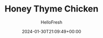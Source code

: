 ---
draft: true # Use this only for setting draft status
hidden: false # Use this to hide unwanted recipes
slug: # <post-title>
title: 'Honey Thyme Chicken'
description: "A honey-based sauce may sound like something that goes with dessert, but mild-tasting pork loves a sweet sauce too, especially one that has a few savory elements added to the mix. In this recipe, you’ll be folding an extra-large drizzle of honey into a rich, savory pan sauce, then spooning it onto pork tenderloin. (We recommend spooning it on the roasted potatoes and side of green beans, too!)"
image: https://img.hellofresh.com/f_auto,fl_lossy,q_auto,w_1200/hellofresh_s3/image/62bb1140aea06293f90f648e-6b768aaf.jpg
date: 2024-01-30T21:09:49+00:00
author: HelloFresh

tags: ['Protein Smart', 'Calorie Smart']
categories: "main course"
cuisines: "American"
allergens: ['Milk']

calories: 520
preptime: ['30 minutes', '10 minutes']
cooktime: # 180 = 3 Hours | In minutes
totaltime: PT30M
servings: 2

links:
  - description: "A honey-based sauce may sound like something that goes with dessert, but mild-tasting pork loves a sweet sauce too, especially one that has a few savory elements added to the mix. In this recipe, you’ll be folding an extra-large drizzle of honey into a rich, savory pan sauce, then spooning it onto pork tenderloin. (We recommend spooning it on the roasted potatoes and side of green beans, too!)"
    website: https://www.hellofresh.com/recipes/honey-thyme-chicken-65a8420cf9e1c820e370e5a0
    image: https://img.hellofresh.com/f_auto,fl_lossy,q_auto,w_1200/hellofresh_s3/image/62bb1140aea06293f90f648e-6b768aaf.jpg
 
weight: # 1 | You can add weight to some posts to override the default sorting (date descending)

comments: false # Keep False

ingredients: ['12 ounce Potatoes', '10 ounce Chicken Cutlets', '1 clove Garlic', '6 ounce Green Beans', '1 teaspoon Dried Thyme', '2 unit Chicken Stock Concentrate', '2 teaspoon Honey', '4 teaspoon Cooking Oil', '1 tablespoon Butter', ' Salt', ' Pepper']

instructionTitles: ['Roast Potatoes', 'Sear Pork & Prep', 'Roast Green Beans', 'Roast Pork', 'Make Sauce', 'Finish & Serve']
instructions: ['• Adjust racks to top and middle positions and preheat oven to 450 degrees. Wash and dry produce. • Dice potatoes into ½-inch pieces. Toss on one side of a baking sheet with a drizzle of oil, salt, and pepper. • Roast on middle rack until lightly browned and tender, 20-25 minutes total. (You’ll add more to the sheet after 10 minutes.)', '• Meanwhile, pat pork* dry with paper towels; season all over with salt and pepper. • Heat a drizzle of oil in a large pan over medium-high heat. Add pork and cook, turning occasionally, until browned all over, 6-8 minutes (it’ll finish cooking in step 4). • While pork cooks, trim green beans if necessary. Peel and mince garlic. Swap in chicken or beef for pork. Cook chicken until cooked through, 3-5 minutes per side, or cook beef to desired doneness, 4-7 minutes per side. Transfer to a cutting board; tent with foil to keep warm.', '• Once potatoes have roasted 10 minutes, remove sheet from oven; carefully toss, keeping on one side. • Toss green beans on empty side with a drizzle of oil and a pinch of salt and pepper. • Return to middle rack until veggies are tender, 10-12 minutes more.', '• Once pork is browned all over, transfer to a second baking sheet. • Roast on top rack until pork is cooked through, 8-12 minutes. Transfer to a cutting board. If using chicken or beef, skip this step!', '• Heat a drizzle of oil in pan used for pork over medium heat. Add garlic and thyme; cook until fragrant, 30 seconds. • Stir in stock concentrates, honey, and ¼ cup water (½ cup for 4 servings). Simmer, scraping up any browned bits from bottom of pan, until reduced by half, 3-4 minutes. • Stir in 1 TBSP butter (2 TBSP for 4) until melted. Season with salt and pepper. TIP: If sauce seems too thick, stir in a splash or two of water.', '• Thinly slice pork crosswise. • Divide pork, green beans, and potatoes between plates. Drizzle pork with sauce and serve. Thinly slice chicken or beef against the grain. Chicken is fully cooked when internal temperature reaches 165º.']
---